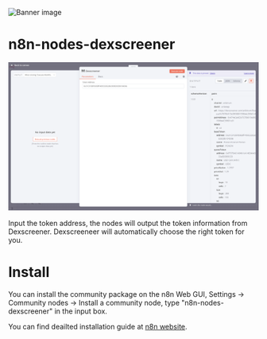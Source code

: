 ![Banner image](https://user-images.githubusercontent.com/10284570/173569848-c624317f-42b1-45a6-ab09-f0ea3c247648.png)

# n8n-nodes-dexscreener

![](assets/example1.png)

Input the token address, the nodes will output the token information from Dexscreener. Dexscreeneer will automatically choose the right token for you.
# Install
You can install the community package on the n8n Web GUI, Settings -> Community nodes -> Install a community node, type "n8n-nodes-dexscreener" in the input box.

You can find deailted installation guide at [n8n website](https://docs.n8n.io/integrations/community-nodes/installation/#install-a-community-node).
